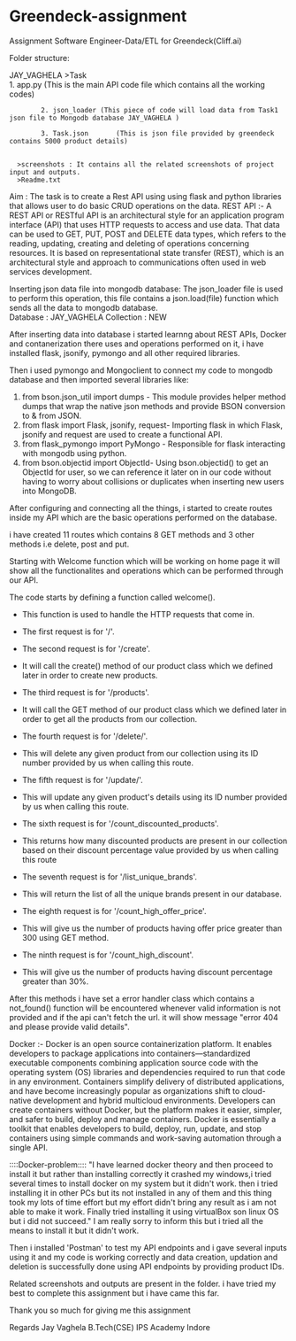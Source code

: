 # Greendeck-assignment
Assignment Software Engineer-Data/ETL for Greendeck(Cliff.ai)

Folder structure:

JAY_VAGHELA
     >Task  
            1. app.py      (This is the main API code file which contains all the working codes)

            2. json_loader (This piece of code will load data from Task1 json file to Mongodb database JAY_VAGHELA )

            3. Task.json       (This is json file provided by greendeck contains 5000 product details)

       
      >screenshots : It contains all the related screenshots of project input and outputs.
      >Readme.txt

Aim : The task is to create a Rest API using using flask and python libraries that allows user to do basic CRUD operations on the data. 
REST API :- A REST API or RESTful API is an architectural style for an application program interface (API) that uses HTTP requests to 
            access and use data. That data can be used to GET, PUT, POST and DELETE data types, which refers to the reading, updating, 
            creating and deleting of operations concerning resources. It is based on representational state transfer (REST), which is an 
            architectural style and approach to communications often used in web services development.

Inserting json data file into mongodb database:
  The json_loader file is used to perform this operation, this file contains a json.load(file) function which sends all the data to mongodb
 database.   
    Database   : JAY_VAGHELA
    Collection : NEW 

After inserting data into database i started learnng about REST APIs, Docker and contanerization there uses and operations performed on it, 
i have installed flask, jsonify, pymongo and all other required libraries.

Then i used pymongo and Mongoclient to connect my code to mongodb database and then imported several libraries like:
1. from bson.json_util import dumps - This module provides helper method dumps that wrap the native json methods and provide BSON conversion 
                                      to & from JSON.
2. from flask import Flask, jsonify, request- Importing flask in which Flask, jsonify and request are used to create a functional API.
3. from flask_pymongo import PyMongo - Responsible for flask interacting with mongodb using python.
4. from bson.objectid import ObjectId- Using bson.objectid() to get an ObjectId for user, so we can reference it later on in our code without 
                                       having to worry about collisions or duplicates when inserting new users into MongoDB.

After configuring and connecting all the things, i started to create routes inside my API which are the basic operations performed on the 
  database.

i have created 11 routes which contains 8 GET methods and 3 other methods i.e delete, post and  put.

Starting with Welcome function which will be working on home page it will show all the functionalites and operations which can be performed
 through our API.

 The code starts by defining a function called welcome().
- This function is used to handle the HTTP requests that come in.
- The first request is for '/'.

- The second request is for '/create'.
- It will call the create() method of our product class which we defined later in order to create new products.

- The third request is for '/products'.
- It will call the GET method of our product class which we defined later in order to get all the products from our collection.

- The fourth request is for '/delete/<provide product id here>'.
- This will delete any given product from our collection using its ID number provided by us when calling this route.

- The fifth request is for '/update/<provide product id here>'.
- This will update any given product's details using its ID number provided by us when calling this route.

- The sixth request is for '/count_discounted_products'.
- This returns how many discounted products are present in our collection based on their discount percentage value provided by us when calling this route

- The seventh request is for '/list_unique_brands'. 
- This will return the list of all the unique brands present in our database.

- The eighth request is for '/count_high_offer_price'. 
- This will give us the number of products having offer price greater than 300 using GET method.
             
- The ninth request is for '/count_high_discount'. 
- This will give us the number of products having discount percentage greater than 30%.

After this methods i have set a error handler class which contains a not_found() function will be encountered whenever valid information is not provided
and if the api can't fetch the url. it will show message "error 404 and please provide valid details".

Docker :- Docker is an open source containerization platform. It enables developers to package applications into containers—standardized executable 
components combining application source code with the operating system (OS) libraries and dependencies required to run that code in any environment.
     Containers simplify delivery of distributed applications, and have become increasingly popular as organizations shift to cloud-native development 
and hybrid multicloud environments.
     Developers can create containers without Docker, but the platform makes it easier, simpler, and safer to build, deploy and manage containers.
Docker is essentially a toolkit that enables developers to build, deploy, run, update, and stop containers using simple commands and work-saving 
automation through a single API.
 
::::Docker-problem::::
"I have learned docker theory and then proceed to install it but rather than installing correctly it crashed my windows,i tried several times to install
docker on my system but it didn't work. then i tried installing it in other PCs but its not installed in any of them and this thing took my lots of time 
effort but my effort didn't bring any result as i am not able to make it work. Finally tried installing it using virtualBox son linux OS but i did not 
succeed."
I am really sorry to inform this but i tried all the means to install it but it didn't work.


Then i installed 'Postman' to test my API endpoints and i gave several inputs using it and my code is working correctly and data creation, updation and
deletion is successfully done using API endpoints by providing product IDs.

Related screenshots and outputs are present in the folder. i have tried my best to complete this assignment but i have came this far.

Thank you so much for giving me this assignment

Regards
Jay Vaghela
B.Tech(CSE)
IPS Academy Indore 



